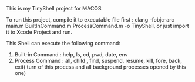This is my TinyShell project for MACOS

To run this project, compile it to executable file first : clang -fobjc-arc main.m BuiltInCommand.m ProcessCommand.m -o TinyShell, or just import it to Xcode Project and run.

This Shell can execute the following command:
1. Built-in Command : help, ls, cd, pwd, date, env
2. Process Command : all, child , find, suspend, resume, kill, fore, back, exit( turn of this process and all background processes opened by this one)
